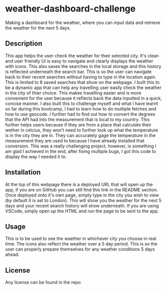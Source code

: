 # weather-dashboard-challenge

Making a dashboard for the weather, where you can input data and retrieve the weather for the next 5 days.

## Description

This app helps the user check the weather for their selected city. It's clean and user friendly UI is easy to navigate and clearly displays the weather with icons. This also saves the searches in the local storage and this history is reflected underneath the search bar. This is so the user can navigate back to their recent searches without having to type in the location again. This is limited to 8 saved searches that show on the webpage. I built this to be a dynamic app that can help any travelling user easily check the weather in the city of thier choice. This makes travelling easier and is more convenient for the user because it reflects back the data inputted in a quick, concise manner. I also built this to challenge myself and what I have learnt so far during this bootcamp, I had to learn how to do multiple fetches and how to use geocode. I further had to find out how to convert the degrees that the API had into the measurement that is local to my country. This further helps users because if they are from a place that calculate their wether in celcius, they won't need to further look up what the temperature is in the city they are in. They can accurately gage the temperature in the measurement they are used to because I have already installed that conversion. This was a really challenging project, however, is something I am glad I achieved in the end, after fixing multiple bugs, I got this code to display the way I needed it to.

## Installation

At the top of this webpage there is a deployed URL that will open up the app, if you are on GitHub you can still find this link in the README section. Once deployed onto it's own page, simply type in the city you wish to view (by default it is set to London). This will show you the weather for the next 5 days and your recent search history will show underneath. If you are using VSCode, simply open up the HTML and run the page to be sent to the app.

## Usage

This is to be used to see the waether in whichever city you choose in real time. The icons also reflect the weather over a 5 day period. This is so the user can properly prepare themselves for any weather conditions 5 days ahead.

## License

Any license can be found in the repo
